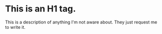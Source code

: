 # This is an H1 tag.
This is a description of anything I'm not aware about. They just request me to write it.
